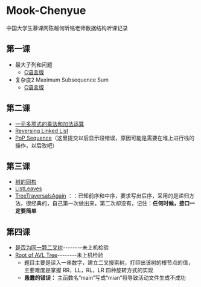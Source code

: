 # Mook-Chenyue
中国大学生慕课网陈越何昕铭老师数据结构听课记录
## 第一课
* 最大子列和问题
  * [C语言版](MaximumSonSum.c)
* 复杂度2 Maximum Subsequence Sum
  * [C语言版]()
## 第二课
* [一元多项式的乘法和加法运算](AddplusMult.c)
* [Reversing Linked List](ReversingList.c)    
* [PoP Sequence](PopSequence.c)（这里提交以后显示段错误，原因可能是需要在堆上进行栈的操作，以后改吧）
## 第三课
* [树的同构](HasSameCon.c)
* [ListLeaves](ListLeaves.c)
* [TreeTraversalsAgain](TreeTraversalsAgain.c) ：：已知前序和中序，要求写出后序，采用的是递归方法，很经典的，自己第一次做出来，第二次却没有，记住：**任何时候，接口一定要简单**
## 第四课
* [是否为同一颗二叉树](IsOneSTree.c)--------未上机检验
* [Root of AVL Tree](RootofAVL.c)--------未上机检验
  * 题目主要是读入一串数字，建立二叉搜索树，打印出该树的根节点的值，主要难度是掌握 RR，LL，RL，LR 四种旋转方式的实现
  * **愚蠢的错误：** 主函数名“main”写成“mian”将导致活动文件生成不成功
